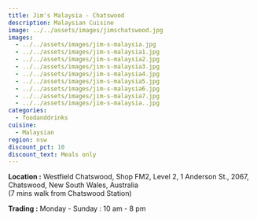 ```yaml
---
title: Jim's Malaysia - Chatswood
description: Malaysian Cuisine
image: ../../assets/images/jimschatswood.jpg
images:
  - ../../assets/images/jim-s-malaysia.jpg
  - ../../assets/images/jim-s-malaysia1.jpg
  - ../../assets/images/jim-s-malaysia2.jpg
  - ../../assets/images/jim-s-malaysia3.jpg
  - ../../assets/images/jim-s-malaysia4.jpg
  - ../../assets/images/jim-s-malaysia5.jpg
  - ../../assets/images/jim-s-malaysia6.jpg
  - ../../assets/images/jim-s-malaysia7.jpg
  - ../../assets/images/jim-s-malaysia..jpg
categories:
  - foodanddrinks
cuisine:
  - Malaysian
region: nsw
discount_pct: 10
discount_text: Meals only
---
```


**Location :** Westfield Chatswood, Shop FM2, Level 2, 1 Anderson St., 2067, Chatswood, New South Wales, Australia\
(7 mins walk from Chatswood Station)

**Trading :** Monday - Sunday : 10 am - 8 pm
